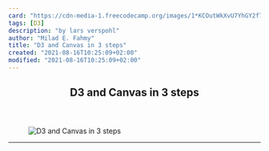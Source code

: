 ```yaml
---
card: "https://cdn-media-1.freecodecamp.org/images/1*KCOutWkXvU7YhGY2f76kfQ.jpeg"
tags: [D3]
description: "by lars verspohl"
author: "Milad E. Fahmy"
title: "D3 and Canvas in 3 steps"
created: "2021-08-16T10:25:09+02:00"
modified: "2021-08-16T10:25:09+02:00"
---
```

<div class="site-wrapper">
<main id="site-main" class="site-main outer">
<div class="inner">
<article class="post-full post tag-d3 tag-javascript tag-design tag-data-visualization tag-web-development ">
<header class="post-full-header">
<h1 class="post-full-title">D3 and Canvas in 3 steps</h1>
</header>
<figure class="post-full-image">
<picture>
<source media="(max-width: 700px)" sizes="1px" srcset="data:image/gif;base64,R0lGODlhAQABAIAAAAAAAP///yH5BAEAAAAALAAAAAABAAEAAAIBRAA7 1w">
<source media="(min-width: 701px)" sizes="(max-width: 800px) 400px,
(max-width: 1170px) 700px,
1400px" srcset="https://cdn-media-1.freecodecamp.org/images/1*KCOutWkXvU7YhGY2f76kfQ.jpeg 300w,
https://cdn-media-1.freecodecamp.org/images/1*KCOutWkXvU7YhGY2f76kfQ.jpeg 600w,
https://cdn-media-1.freecodecamp.org/images/1*KCOutWkXvU7YhGY2f76kfQ.jpeg 1000w,
https://cdn-media-1.freecodecamp.org/images/1*KCOutWkXvU7YhGY2f76kfQ.jpeg 2000w">
<img onerror="this.style.display='none'" src="https://cdn-media-1.freecodecamp.org/images/1*KCOutWkXvU7YhGY2f76kfQ.jpeg" alt="D3 and Canvas in 3 steps">
</picture>
</figure>
<section class="post-full-content">
<div class="post-content medium-migrated-article">
</div>
<hr>
</section>
</article>
</div>
</main>
</div>
<!-- Google Tag Manager (noscript) -->
<!-- End Google Tag Manager (noscript) -->
